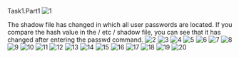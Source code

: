 
Task1.Part1
![1](https://user-images.githubusercontent.com/75836953/104859691-baf6bf00-592f-11eb-89e7-22a5055c466d.png)

   The shadow file has changed in which all user passwords are located.
   If you compare the hash value in the / etc / shadow file, you can see that it has changed after entering the passwd command. 
![2](https://user-images.githubusercontent.com/75836953/104859693-bc27ec00-592f-11eb-9ddb-c293c5340325.png)
![3](https://user-images.githubusercontent.com/75836953/104859694-bc27ec00-592f-11eb-8d98-6e6b81aa9d37.png)
![4](https://user-images.githubusercontent.com/75836953/104859695-bcc08280-592f-11eb-89d2-05d57b064492.png)
![5](https://user-images.githubusercontent.com/75836953/104859696-bcc08280-592f-11eb-8771-9fe16437e653.png)
![6](https://user-images.githubusercontent.com/75836953/104859698-bd591900-592f-11eb-99af-77fa7822587b.png)
![7](https://user-images.githubusercontent.com/75836953/104859699-bd591900-592f-11eb-86f1-910d9323add5.png)
![8](https://user-images.githubusercontent.com/75836953/104859701-bdf1af80-592f-11eb-9989-b5811e235489.png)
![9](https://user-images.githubusercontent.com/75836953/104859703-bdf1af80-592f-11eb-8c3f-4238bc653b4a.png)
![10](https://user-images.githubusercontent.com/75836953/104859705-bf22dc80-592f-11eb-8e26-57c78824e444.png)
![11](https://user-images.githubusercontent.com/75836953/104859706-bf22dc80-592f-11eb-9dc5-cc051b959579.png)
![12](https://user-images.githubusercontent.com/75836953/104859708-bfbb7300-592f-11eb-8917-24ecf9ab8f9d.png)
![13](https://user-images.githubusercontent.com/75836953/104859709-c0540980-592f-11eb-80aa-7e04cac150e0.png)
![14](https://user-images.githubusercontent.com/75836953/104859710-c0540980-592f-11eb-828c-266a2bf8ef27.png)
![15](https://user-images.githubusercontent.com/75836953/104859711-c0eca000-592f-11eb-927d-62563a182932.png)
![16](https://user-images.githubusercontent.com/75836953/104859712-c0eca000-592f-11eb-8009-6e537bac40c9.png)
![17](https://user-images.githubusercontent.com/75836953/104859713-c1853680-592f-11eb-84a5-c4409c21dba7.png)
![18](https://user-images.githubusercontent.com/75836953/104859714-c1853680-592f-11eb-8877-73592c2a6381.png)
![19](https://user-images.githubusercontent.com/75836953/104859715-c21dcd00-592f-11eb-974a-ed8d98dae7af.png)
![20](https://user-images.githubusercontent.com/75836953/104859716-c21dcd00-592f-11eb-8b4d-cccb4e19156e.png)
